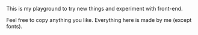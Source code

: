 This is my playground to try new things and experiment with front-end.

Feel free to copy anything you like. Everything here is made by me (except fonts).
